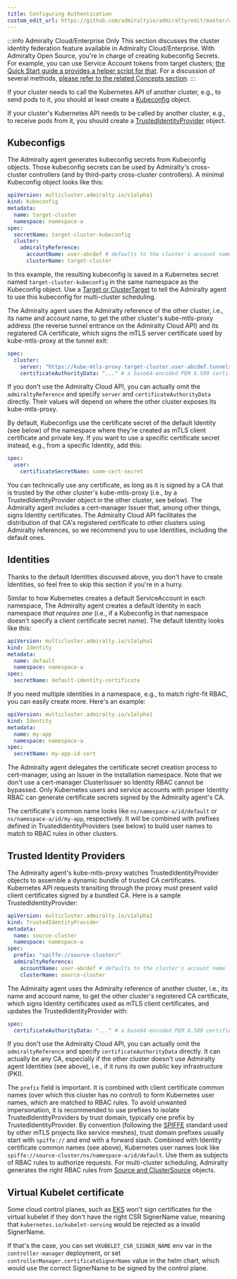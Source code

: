 ```yaml
---
title: Configuring Authentication
custom_edit_url: https://github.com/admiraltyio/admiralty/edit/master/docs/operator_guide/authentication.md
---
```


:::info Admiralty Cloud/Enterprise Only
This section discusses the cluster identity federation feature available in Admiralty Cloud/Enterprise. With Admiralty Open Source, you're in charge of creating kubeconfig Secrets. For example, you can use Service Account tokens from target clusters; [the Quick Start guide a provides a helper script for that](../quick_start#cross-cluster-authentication). For a discussion of several methods, [please refer to the related Concepts section](../concepts/authentication.md).
:::

If your cluster needs to call the Kubernetes API of another cluster, e.g., to send pods to it, you should at least create a [Kubeconfig](#kubeconfigs) object.

If your cluster's Kubernetes API needs to be called by another cluster, e.g., to receive pods from it, you should create a [TrustedIdentityProvider](#trusted-identity-providers) object.

## Kubeconfigs

The Admiralty agent generates kubeconfig secrets from Kubeconfig objects. Those kubeconfig secrets can be used by Admiralty's cross-cluster controllers (and by third-party cross-cluster controllers). A minimal Kubeconfig object looks like this:

```yaml
apiVersion: multicluster.admiralty.io/v1alpha1
kind: Kubeconfig
metadata:
  name: target-cluster
  namespace: namespace-a
spec:
  secretName: target-cluster-kubeconfig
  cluster:
    admiraltyReference:
      accountName: user-abcdef # defaults to the cluster's account name
      clusterName: target-cluster
```

In this example, the resulting kubeconfig is saved in a Kubernetes secret named `target-cluster-kubeconfig` in the same namespace as the Kubeconfig object. Use a [Target or ClusterTarget](scheduling.md#targets-and-cluster-targets) to tell the Admiralty agent to use this kubeconfig for multi-cluster scheduling.

The Admiralty agent uses the Admiralty reference of the other cluster, i.e., its name and account name, to get the other cluster's kube-mtls-proxy address (the reverse tunnel entrance on the Admiralty Cloud API) and its registered CA certificate, which signs the mTLS server certificate used by kube-mtls-proxy at the tunnel exit:

```yaml
spec:
  cluster:
    server: "https://kube-mtls-proxy.target-cluster.user-abcdef.tunnels.api.admiralty.io"
    certificateAuthorityData: "..." # a base64-encoded PEM X.509 certificate
```

If you don't use the Admiralty Cloud API, you can actually omit the `admiraltyReference` and specify `server` and `certificateAuthorityData` directly. Their values will depend on where the other cluster exposes its kube-mtls-proxy.

By default, Kubeconfigs use the certificate secret of the default Identity (see below) of the namespace where they're created as mTLS client certificate and private key. If you want to use a specific certificate secret instead, e.g., from a specific Identity, add this:

```yaml
spec:
  user:
    certificateSecretName: some-cert-secret
```

You can technically use any certificate, as long as it is signed by a CA that is trusted by the other cluster's kube-mtls-proxy (i.e., by a TrustedIdentityProvider object in the other cluster, see below). The Admiralty agent includes a cert-manager Issuer that, among other things, signs Identity certificates. The Admiralty Cloud API facilitates the distribution of that CA's registered certificate to other clusters using Admiralty references, so we recommend you to use Identities, including the default ones.

## Identities

Thanks to the default Identities discussed above, you don't have to create Identities, so feel free to skip this section if you're in a hurry.

Similar to how Kubernetes creates a default ServiceAccount in each namespace, The Admiralty agent creates a default Identity in each namespace _that requires one_ (i.e., if a Kubeconfig in that namespace doesn't specify a client certificate secret name). The default Identity looks like this:

```yaml
apiVersion: multicluster.admiralty.io/v1alpha1
kind: Identity
metadata:
  name: default
  namespace: namespace-a
spec:
  secretName: default-identity-certificate
```

If you need multiple identities in a namespace, e.g., to match right-fit RBAC, you can easily create more. Here's an example:

```yaml
apiVersion: multicluster.admiralty.io/v1alpha1
kind: Identity
metadata:
  name: my-app
  namespace: namespace-a
spec:
  secretName: my-app-id-cert
```

The Admiralty agent delegates the certificate secret creation process to cert-manager, using an Issuer in the installation namespace. Note that we don't use a cert-manager ClusterIssuer so Identity RBAC cannot be bypassed. Only Kubernetes users and service accounts with proper Identity RBAC can generate certificate secrets signed by the Admiralty agent's CA.

The certificate's common name looks like `ns/namespace-a/id/default` or `ns/namespace-a/id/my-app`, respectively. It will be combined with prefixes defined in TrustedIdentityProviders (see below) to build user names to match to RBAC rules in other clusters.

## Trusted Identity Providers

The Admiralty agent's kube-mtls-proxy watches TrustedIdentityProvider objects to assemble a dynamic bundle of trusted CA certificates. Kubernetes API requests transiting through the proxy must present valid client certificates signed by a bundled CA. Here is a sample TrustedIdentityProvider:

```yaml
apiVersion: multicluster.admiralty.io/v1alpha1
kind: TrustedIdentityProvider
metadata:
  name: source-cluster
  namespace: namespace-a
spec:
  prefix: "spiffe://source-cluster/"
  admiraltyReference:
    accountName: user-abcdef # defaults to the cluster's account name
    clusterName: source-cluster
```

The Admiralty agent uses the Admiralty reference of another cluster, i.e., its name and account name, to get the other cluster's registered CA certificate, which signs Identity certificates used as mTLS client certificates, and updates the TrustedIdentityProvider with:

```yaml
spec:
  certificateAuthorityData: "..." # a base64-encoded PEM X.509 certificate
```

If you don't use the Admiralty Cloud API, you can actually omit the `admiraltyReference` and specify `certificateAuthorityData` directly. It can actually be any CA, especially if the other cluster doesn't use Admiralty agent Identities (see above), i.e., if it runs its own public key infrastructure (PKI).

The `prefix` field is important. It is combined with client certificate common names (over which this cluster has no control) to form Kubernetes user names, which are matched to RBAC rules. To avoid unwanted impersonation, it is recommended to use prefixes to isolate TrustedIdentityProviders by trust domain, typically one prefix by TrustedIdentityProvider. By convention (following the [SPIFFE](https://spiffe.io/) standard used by other mTLS projects like service meshes), trust domain prefixes usually start with `spiffe://` and end with a forward slash. Combined with Identity certificate common names (see above), Kubernetes user names look like `spiffe://source-cluster/ns/namespace-a/id/default`. Use them as subjects of RBAC rules to authorize requests. For multi-cluster scheduling, Admiralty generates the right RBAC rules from [Source and ClusterSource](scheduling.md#sources-and-cluster-sources) objects.


## Virtual Kubelet certificate

Some cloud control planes, such as [EKS](https://docs.aws.amazon.com/eks/latest/userguide/cert-signing.html) won't sign certificates for the virtual kubelet if they don't have the right CSR SignerName value, meaning that `kubernetes.io/kubelet-serving` would be rejected as a invalid SignerName.

If that's the case, you can set `VKUBELET_CSR_SIGNER_NAME` env var in the `controller-manager` deployment, or set `controllerManager.certificateSignerName` value in the helm chart, which would use the correct SignerName to be signed by the control plane.